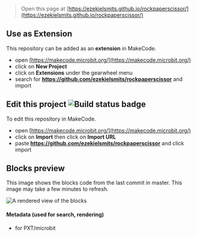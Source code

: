 
> Open this page at [https://ezekielsmits.github.io/rockpaperscissor/](https://ezekielsmits.github.io/rockpaperscissor/)

## Use as Extension

This repository can be added as an **extension** in MakeCode.

* open [https://makecode.microbit.org/](https://makecode.microbit.org/)
* click on **New Project**
* click on **Extensions** under the gearwheel menu
* search for **https://github.com/ezekielsmits/rockpaperscissor** and import

## Edit this project ![Build status badge](https://github.com/ezekielsmits/rockpaperscissor/workflows/MakeCode/badge.svg)

To edit this repository in MakeCode.

* open [https://makecode.microbit.org/](https://makecode.microbit.org/)
* click on **Import** then click on **Import URL**
* paste **https://github.com/ezekielsmits/rockpaperscissor** and click import

## Blocks preview

This image shows the blocks code from the last commit in master.
This image may take a few minutes to refresh.

![A rendered view of the blocks](https://github.com/ezekielsmits/rockpaperscissor/raw/master/.github/makecode/blocks.png)

#### Metadata (used for search, rendering)

* for PXT/microbit
<script src="https://makecode.com/gh-pages-embed.js"></script><script>makeCodeRender("{{ site.makecode.home_url }}", "{{ site.github.owner_name }}/{{ site.github.repository_name }}");</script>
